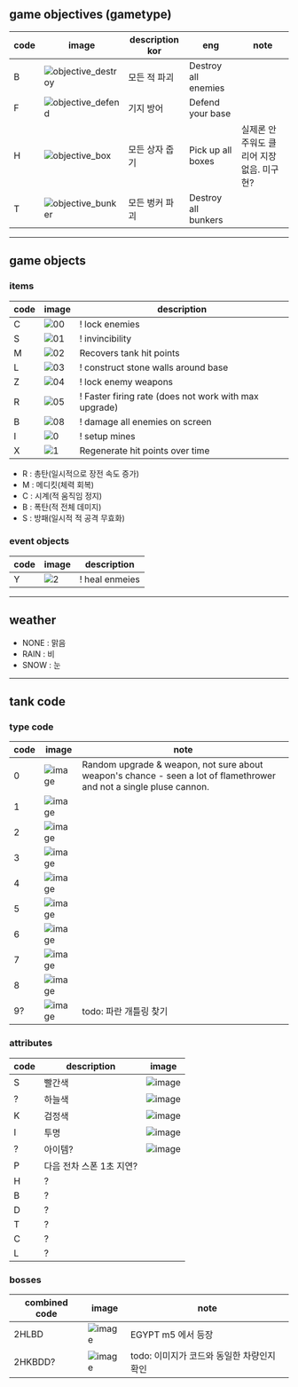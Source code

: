 ## game objectives (gametype)

| code | image | description kor | eng | note |
|-|-|-|-|-|
| B |![objective_destroy](https://github.com/jupiterbjy/OpenAT/assets/26041217/941b2cc2-c107-48de-9526-3c184c845d46)| 모든 적 파괴 | Destroy all enemies | |
| F |![objective_defend](https://github.com/jupiterbjy/OpenAT/assets/26041217/0c17115e-9a86-4e78-8619-18a0e95bbe91)| 기지 방어 | Defend your base | |
| H |![objective_box](https://github.com/jupiterbjy/OpenAT/assets/26041217/267bed54-3126-4786-942e-aaacc493cc45)| 모든 상자 줍기 | Pick up all boxes | 실제론 안주워도 클리어 지장 없음. 미구현? |
| T |![objective_bunker](https://github.com/jupiterbjy/OpenAT/assets/26041217/b3bc46f8-b2a8-48cc-be2c-a966c72c26c4)| 모든 벙커 파괴 | Destroy all bunkers | |

---

## game objects

### items
| code | image | description |
|-|-|-|
| C |![00](https://github.com/jupiterbjy/OpenAT/assets/26041217/a388e1e9-e9e2-42ff-b623-613dbde57bfd)|! lock enemies|
| S |![01](https://github.com/jupiterbjy/OpenAT/assets/26041217/78c193eb-e4b9-41ff-a931-fbdfe02c1da1)|! invincibility|
| M |![02](https://github.com/jupiterbjy/OpenAT/assets/26041217/7b7b5bb6-c68d-4a3a-ad37-299d42d01c01)|Recovers tank hit points|
| L |![03](https://github.com/jupiterbjy/OpenAT/assets/26041217/812235bb-e13b-431d-8142-f6cf980cc778)|! construct stone walls around base|
| Z |![04](https://github.com/jupiterbjy/OpenAT/assets/26041217/0cbfb3ea-b594-49f2-aa5a-5b29e7772be4)|! lock enemy weapons|
| R |![05](https://github.com/jupiterbjy/OpenAT/assets/26041217/8d888a4a-0fd9-48b2-b781-1bc292006c94)|! Faster firing rate (does not work with max upgrade)|
| B |![08](https://github.com/jupiterbjy/OpenAT/assets/26041217/50748447-b60e-4925-b096-f6d3daad0b2e)|! damage all enemies on screen|
| I |![0](https://github.com/jupiterbjy/OpenAT/assets/26041217/5a034a77-d393-4985-9c56-f747bef81a8c)|! setup mines|
| X |![1](https://github.com/jupiterbjy/OpenAT/assets/26041217/53bcdf23-6693-4330-8b72-218a57393906)|Regenerate hit points over time|

- R : 총탄(일시적으로 장전 속도 증가)
- M : 메디킷(체력 회복)
- C : 시계(적 움직임 정지)
- B : 폭탄(적 전체 데미지)
- S : 방패(일시적 적 공격 무효화)

### event objects
| code | image | description |
|-|-|-|
| Y |![2](https://github.com/jupiterbjy/OpenAT/assets/26041217/105c0c6c-3683-4c03-b822-827ec3fb450f)|! heal enmeies|

---

## weather
- NONE : 맑음
- RAIN : 비
- SNOW : 눈

---

## tank code

### type code

| code | image | note |
|-|-|-|
|0|![image](https://github.com/jupiterbjy/OpenAT/assets/26041217/bbfbc334-6509-4d8b-8653-4bb51d007313)|Random upgrade & weapon, not sure about weapon's chance - seen a lot of flamethrower and not a single pluse cannon.|
|1|![image](https://github.com/jupiterbjy/OpenAT/assets/26041217/b81eb933-d13c-4e09-828a-303e1cbd73c5)||
|2|![image](https://github.com/jupiterbjy/OpenAT/assets/26041217/c657e2c0-ad1e-482a-a514-2740baffcffe)||
|3|![image](https://github.com/jupiterbjy/OpenAT/assets/26041217/66b4a990-1cae-4884-b83d-42848daff297)||
|4|![image](https://github.com/jupiterbjy/OpenAT/assets/26041217/c87bd145-0982-422c-a337-030e9ffb08d6)||
|5|![image](https://github.com/jupiterbjy/OpenAT/assets/26041217/de06fee0-cefe-4b59-9b9d-e61f2c4cef90)||
|6|![image](https://github.com/jupiterbjy/OpenAT/assets/26041217/0718d3ed-a780-4a9a-9773-dc9fe48d36ff)||
|7|![image](https://github.com/jupiterbjy/OpenAT/assets/45421813/9384ce73-bfbd-4bca-b563-5820e72a0b0c)||
|8|![image](https://github.com/jupiterbjy/OpenAT/assets/26041217/baccff0f-4160-4e85-8566-ea0b4b4b5a6b)||
|9?|![image](https://github.com/jupiterbjy/OpenAT/assets/26041217/43b905a6-4505-41b2-9a48-9f80994e2e1d)|todo: 파란 개틀링 찾기|

### attributes
| code | description | image |
|-|-|-|
| S | 빨간색 |![image](https://github.com/jupiterbjy/OpenAT/assets/26041217/55ccef79-f540-459f-8d04-166ee15be7f9)|
| ? | 하늘색 |![image](https://github.com/jupiterbjy/OpenAT/assets/26041217/9a721677-338f-4647-84fb-11931330b2bd)|
| K | 검정색 |![image](https://github.com/jupiterbjy/OpenAT/assets/26041217/a52f2a3f-b2f7-49d1-ad59-6daac0ac8165)|
| I | 투명 |![image](https://github.com/jupiterbjy/OpenAT/assets/26041217/954373b5-9886-417c-b7be-2505a4205656)|
| ? | 아이템? |![image](https://github.com/jupiterbjy/OpenAT/assets/26041217/ba46278c-b3a8-4024-888c-507a7cd1295a)|
| P | 다음 전차 스폰 1초 지연? |
| H | ? |
| B | ? |
| D | ? |
| T | ? |
| C | ? |
| L | ? |

### bosses
| combined code | image | note |
|-|-|-|
|2HLBD|![image](https://github.com/jupiterbjy/OpenAT/assets/26041217/60c3bb59-806d-48e9-96d6-395bae908592)|EGYPT m5 에서 등장|
|2HKBDD?|![image](https://github.com/jupiterbjy/OpenAT/assets/26041217/9b498a50-7f9d-4226-8a18-141c34ccf708)|todo: 이미지가 코드와 동일한 차량인지 확인|
